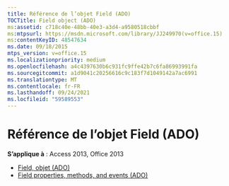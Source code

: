 ```yaml
---
title: Référence de l’objet Field (ADO)
TOCTitle: Field object (ADO)
ms:assetid: c718c40e-48bb-40e3-a3d4-a9580518cbbf
ms:mtpsurl: https://msdn.microsoft.com/library/JJ249970(v=office.15)
ms:contentKeyID: 48547634
ms.date: 09/18/2015
mtps_version: v=office.15
ms.localizationpriority: medium
ms.openlocfilehash: a4c4397630b6c931fc9ffe42b7c6fa86993991fa
ms.sourcegitcommit: a1d9041c20256616c9c183f7d1049142a7ac6991
ms.translationtype: MT
ms.contentlocale: fr-FR
ms.lasthandoff: 09/24/2021
ms.locfileid: "59589553"
---
```

# <a name="field-object-ado-reference"></a>Référence de l’objet Field (ADO)

**S’applique à** : Access 2013, Office 2013

- [Field, objet (ADO)](field-object-ado.md)
- [Field properties, methods, and events (ADO)](field-properties-methods-and-events-ado.md)

